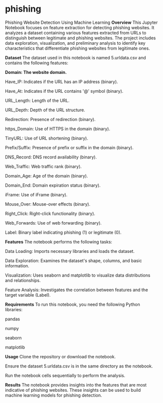 # phishing
Phishing Website Detection Using Machine Learning
**Overview**
This Jupyter Notebook focuses on feature extraction for detecting phishing websites. It analyzes a dataset containing various features extracted from URLs to distinguish between legitimate and phishing websites. The project includes data exploration, visualization, and preliminary analysis to identify key characteristics that differentiate phishing websites from legitimate ones.

**Dataset**
The dataset used in this notebook is named 5.urldata.csv and contains the following features:

**Domain: The website domain.**

Have_IP: Indicates if the URL has an IP address (binary).

Have_At: Indicates if the URL contains '@' symbol (binary).

URL_Length: Length of the URL.

URL_Depth: Depth of the URL structure.

Redirection: Presence of redirection (binary).

https_Domain: Use of HTTPS in the domain (binary).

TinyURL: Use of URL shortening (binary).

Prefix/Suffix: Presence of prefix or suffix in the domain (binary).

DNS_Record: DNS record availability (binary).

Web_Traffic: Web traffic rank (binary).

Domain_Age: Age of the domain (binary).

Domain_End: Domain expiration status (binary).

iFrame: Use of iFrame (binary).

Mouse_Over: Mouse-over effects (binary).

Right_Click: Right-click functionality (binary).

Web_Forwards: Use of web forwarding (binary).

Label: Binary label indicating phishing (1) or legitimate (0).

**Features**
The notebook performs the following tasks:

Data Loading: Imports necessary libraries and loads the dataset.

Data Exploration: Examines the dataset's shape, columns, and basic information.

Visualization: Uses seaborn and matplotlib to visualize data distributions and relationships.

Feature Analysis: Investigates the correlation between features and the target variable (Label).

**Requirements**
To run this notebook, you need the following Python libraries:

pandas

numpy

seaborn

matplotlib

**Usage**
Clone the repository or download the notebook.

Ensure the dataset 5.urldata.csv is in the same directory as the notebook.

Run the notebook cells sequentially to perform the analysis.

**Results**
The notebook provides insights into the features that are most indicative of phishing websites. These insights can be used to build machine learning models for phishing detection.
